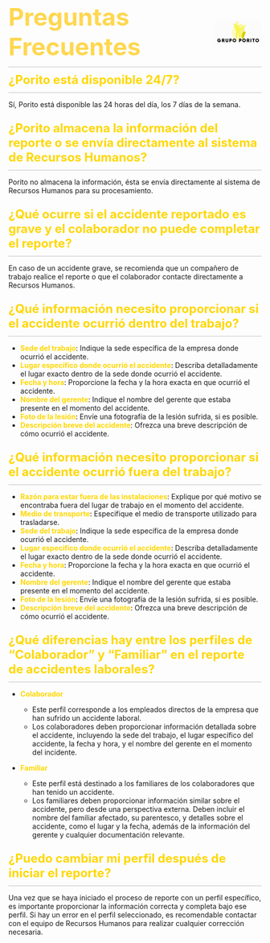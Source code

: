 <div style="display: flex; justify-content: space-between; align-items: center; padding: 10px 0; border-bottom: 2px solid #ddd;">
    <h1 style="font-size: 48px; color: #FFD750; margin: 0;"> Preguntas Frecuentes</h1>
    <img src="Pics/GrupoPorito.png" alt="Logo de la Empresa" style="height: 50px; margin-left: 20px;">
</div>



<div style="display: flex; justify-content: space-between; align-items: center; padding: 10px 0; border-bottom: 2px solid #ddd;">     
<h1 style="font-size: 24px; color: #FFD700; margin: 0;"></a>¿Porito está disponible 24/7?</h1> 
</div>

Sí, Porito está disponible las 24 horas del día, los 7 días de la semana.



<div style="display: flex; justify-content: space-between; align-items: center; padding: 10px 0; border-bottom: 2px solid #ddd;">     
<h1 style="font-size: 24px; color: #FFD700; margin: 0;"></a>¿Porito almacena la información del reporte o se envía directamente al sistema de Recursos Humanos?</h1> 
</div>

Porito no almacena la información, ésta se envía directamente al sistema de Recursos Humanos para su procesamiento.



<div style="display: flex; justify-content: space-between; align-items: center; padding: 10px 0; border-bottom: 2px solid #ddd;">     
<h1 style="font-size: 24px; color: #FFD700; margin: 0;"></a>¿Qué ocurre si el accidente reportado es grave y el colaborador no puede completar el reporte?</h1> 
</div>

En caso de un accidente grave, se recomienda que un compañero de trabajo realice el reporte o que el colaborador contacte directamente a Recursos Humanos.



<div style="display: flex; justify-content: space-between; align-items: center; padding: 10px 0; border-bottom: 2px solid #ddd;">     
<h1 style="font-size: 24px; color: #FFD700; margin: 0;"></a>¿Qué información necesito proporcionar si el accidente ocurrió dentro del trabajo?</h1> 
</div>

- <span style="color: #FFD700;"><strong>Sede del trabajo</strong></span>: Indique la sede específica de la empresa donde ocurrió el accidente.
- <span style="color: #FFD700;"><strong>Lugar especifico donde ocurrió el accidente</strong></span>: Describa detalladamente el lugar exacto dentro de la sede donde ocurrió el accidente.
- <span style="color: #FFD700;"><strong>Fecha y hora</strong></span>: Proporcione la fecha y la hora exacta en que ocurrió el accidente.
- <span style="color: #FFD700;"><strong>Nombre del gerente</strong></span>: Indique el nombre del gerente que estaba presente en el momento del accidente.
- <span style="color: #FFD700;"><strong>Foto de la lesión</strong></span>: Envíe una fotografía de la lesión sufrida, si es posible.
- <span style="color: #FFD700;"><strong>Descripción breve del accidente</strong></span>: Ofrezca una breve descripción de cómo ocurrió el accidente.



<div style="display: flex; justify-content: space-between; align-items: center; padding: 10px 0; border-bottom: 2px solid #ddd;">     
<h1 style="font-size: 24px; color: #FFD700; margin: 0;"></a>¿Qué información necesito proporcionar si el accidente ocurrió fuera del trabajo?</h1> 
</div>



- <span style="color: #FFD700;"><strong>Razón para estar fuera de las instalaciones</strong></span>: Explique por qué motivo se encontraba fuera del lugar de trabajo en el momento del accidente.
- <span style="color: #FFD700;"><strong>Medio de transporte</strong></span>: Especifique el medio de transporte utilizado para trasladarse.
- <span style="color: #FFD700;"><strong>Sede del trabajo</strong></span>: Indique la sede específica de la empresa donde ocurrió el accidente.
- <span style="color: #FFD700;"><strong>Lugar especifico donde ocurrió el accidente</strong></span>: Describa detalladamente el lugar exacto dentro de la sede donde ocurrió el accidente.
- <span style="color: #FFD700;"><strong>Fecha y hora</strong></span>: Proporcione la fecha y la hora exacta en que ocurrió el accidente.
- <span style="color: #FFD700;"><strong>Nombre del gerente</strong></span>: Indique el nombre del gerente que estaba presente en el momento del accidente.
- <span style="color: #FFD700;"><strong>Foto de la lesión</strong></span>: Envíe una fotografía de la lesión sufrida, si es posible.
- <span style="color: #FFD700;"><strong>Descripción breve del accidente</strong></span>: Ofrezca una breve descripción de cómo ocurrió el accidente.



<div style="display: flex; justify-content: space-between; align-items: center; padding: 10px 0; border-bottom: 2px solid #ddd;">     
<h1 style="font-size: 24px; color: #FFD700; margin: 0;"></a>¿Qué diferencias hay entre los perfiles de “Colaborador” y “Familiar” en el reporte de accidentes laborales?</h1> 
</div>

- <span style="color: #FFD700;"><strong>Colaborador</strong></span> 
  - Este perfil corresponde a los empleados directos de la empresa que han sufrido un accidente laboral.
  - Los colaboradores deben proporcionar información detallada sobre el accidente, incluyendo la sede del trabajo, el lugar específico del accidente, la fecha y hora, y el nombre del gerente en el momento del incidente.

- <span style="color: #FFD700;"><strong>Familiar</strong></span> 
  - Este perfil está destinado a los familiares de los colaboradores que han tenido un accidente.
  - Los familiares deben proporcionar información similar sobre el accidente, pero desde una perspectiva externa. Deben incluir el nombre del familiar afectado, su parentesco, y detalles sobre el accidente, como el lugar y la fecha, además de la información del gerente y cualquier documentación relevante.



<div style="display: flex; justify-content: space-between; align-items: center; padding: 10px 0; border-bottom: 2px solid #ddd;">     
<h1 style="font-size: 24px; color: #FFD700; margin: 0;"></a>¿Puedo cambiar mi perfil después de iniciar el reporte?</h1> 
</div>

Una vez que se haya iniciado el proceso de reporte con un perfil específico, es importante proporcionar la información correcta y completa bajo ese perfil. Si hay un error en el perfil seleccionado, es recomendable contactar con el equipo de Recursos Humanos para realizar cualquier corrección necesaria.

